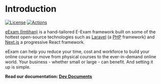 # Introduction
[![License](https://poser.pugx.org/codenteq/e-exam/license)](https://github.com/codenteq/e-exam/blob/master/LICENSE)
[![Actions](https://github.com/codenteq/e-exam/actions/workflows/test.yml/badge.svg)](https://github.com/codenteq/e-exam/actions/workflows/test.yml)

[eExam (Imtihan)](https://www.codenteq.com/) is a hand-tailored E-Exam framework built on some of the hottest open-source technologies such as [Laravel](https://laravel.com/) (a [PHP](https://secure.php.net/) framework) and [Next.js](https://nextjs.org/) a progressive React framework.

eExam can help you reduce your time, cost and workforce to build your online course or move from physical courses to the ever-in-demand online world. Your business - whether small or large - can benefit. And setting it up is simple.

**Read our documentation: [Dev Documents](https://github.com/codenteq/imtihan/wiki)**
